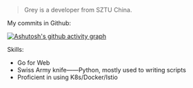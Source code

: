 > Grey is a developer from SZTU China.


My commits in Github:

[![Ashutosh's github activity graph](https://activity-graph.herokuapp.com/graph?username=grey0520&bg_color=0fdbc4&color=389985&line=9a699b&point=47904f&area=true&hide_border=true)](https://github.com/grey0520)

Skills:

+ Go for Web
+ Swiss Army knife——Python, mostly used to writing scripts
+ Proficient in using K8s/Docker/Istio
